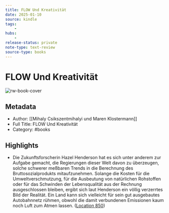 ```yaml
---
title: FLOW Und Kreativität
date: 2025-01-10
source: kindle
tags:
    -
hubs:
    -
release-status: private
note-type: text-review
source-type: books
---
```

# FLOW Und Kreativität

![rw-book-cover](https://m.media-amazon.com/images/I/71OAsWLYVdL._SY160.jpg)

## Metadata
- Author: [[Mihaly Csikszentmihalyi und Maren Klostermann]]
- Full Title: FLOW Und Kreativität
- Category: #books

## Highlights
- Die Zukunftsforscherin Hazel Henderson hat es sich unter anderem zur Aufgabe gemacht, die Regierungen dieser Welt davon zu überzeugen, solche schwerer meßbaren Trends in die Berechnung des Bruttosozialprodukts mitaufzunehmen. Solange die Kosten für die Umweltverschmutzung, für die Ausbeutung von natürlichen Rohstoffen oder für das Schwinden der Lebensqualität aus der Rechnung ausgeschlossen bleiben, ergibt sich laut Henderson ein völlig verzerrtes Bild der Realität. Ein Land kann sich vielleicht für sein gut ausgebautes Autobahnnetz rühmen, obwohl die damit verbundenen Emissionen kaum noch Luft zum Atmen lassen. ([Location 850](https://readwise.io/to_kindle?action=open&asin=B00QKOFFS2&location=850))


